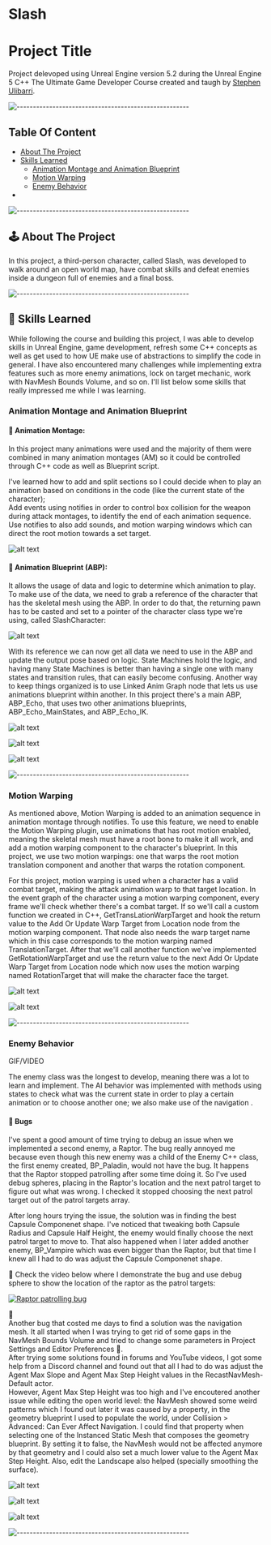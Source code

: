 # Slash

# Project Title

Project delevoped using Unreal Engine version 5.2 during the Unreal Engine 5 C++ The Ultimate Game Developer Course created and taugh by [Stephen Ulibarri](https://www.udemy.com/user/stephen-ulibarri-3/).

![-----------------------------------------------------](https://raw.githubusercontent.com/andreasbm/readme/master/assets/lines/rainbow.png)

## Table Of Content

- [About The Project](#about-the-project)
- [Skills Learned](#skills-learned)
  - [Animation Montage and Animation Blueprint](#animation-montage-and-animation-blueprint)
  - [Motion Warping](#motion-warping)
  - [Enemy Behavior](enemy-behavior)
- []()

![-----------------------------------------------------](https://raw.githubusercontent.com/andreasbm/readme/master/assets/lines/rainbow.png)

## 🕹️ About The Project

In this project, a third-person character, called Slash, was developed to walk around an open world map, have combat skills and defeat enemies inside a dungeon full of enemies and a final boss.

![-----------------------------------------------------](https://raw.githubusercontent.com/andreasbm/readme/master/assets/lines/rainbow.png)

## 🎯 Skills Learned

While following the course and building this project, I was able to develop skills in Unreal Engine, game development, refresh some C++ concepts as well as get used to how UE make use of abstractions to simplify the code in general.
I have also encountered many challenges while implementing extra features such as more enemy animations, lock on target mechanic, work with NavMesh Bounds Volume, and so on. I'll list below some skills that really impressed me while I was learning.

### Animation Montage and Animation Blueprint

#### 🧩 Animation Montage:

In this project many animations were used and the majority of them were combined in many animation montages (AM) so it could be controlled through C++ code as well as Blueprint script.

I've learned how to add and split sections so I could decide when to play an animation based on conditions in the code (like the current state of the character);  
Add events using notifies in order to control box collision for the weapon during attack montages, to identify the end of each animation sequence. Use notifies to also add sounds, and motion warping windows which can direct the root motion towards a set target.

![alt text](./Screenshots/rm-echo-attack.png)

#### 🧩 Animation Blueprint (ABP):

It allows the usage of data and logic to determine which animation to play. To make use of the data, we need to grab a reference of the character that has the skeletal mesh using the ABP. In order to do that, the returning pawn has to be casted and set to a pointer of the character class type we're using, called SlashCharacter:

![alt text](./Screenshots/anim-instance-cpp.png)

With its reference we can now get all data we need to use in the ABP and update the output pose based on logic. State Machines hold the logic, and having many State Machines is better than having a single one with many states and transition rules, that can easily become confusing. Another way to keep things organized is to use Linked Anim Graph node that lets us use animations blueprint within another. In this project there's a main ABP, ABP_Echo, that uses two other animations blueprints, ABP_Echo_MainStates, and ABP_Echo_IK.

![alt text](./Screenshots/abp-echo.png)

![alt text](./Screenshots/abp-echo-main-states.png)

![alt text](./Screenshots/abp-echo-ik.png)

![-----------------------------------------------------](https://raw.githubusercontent.com/andreasbm/readme/master/assets/lines/rainbow.png)

### Motion Warping

As mentioned above, Motion Warping is added to an animation sequence in animation montage through notifies. To use this feature, we need to enable the Motion Warping plugin, use animations that has root motion enabled, meaning the skeletal mesh must have a root bone to make it all work, and add a motion warping component to the character's blueprint. In this project, we use two motion warpings: one that warps the root motion translation component and another that warps the rotation component.

For this project, motion warping is used when a character has a valid combat target, making the attack animation warp to that target location. In the event graph of the character using a motion warping component, every frame we'll check whether there's a combat target. If so we'll call a custom function we created in C++, GetTransLationWarpTarget and hook the return value to the Add Or Update Warp Target from Location node from the motion warping component. That node also needs the warp target name which in this case corresponds to the motion warping named TranslationTarget. After that we'll call another function we've implemented GetRotationWarpTarget and use the return value to the next Add Or Update Warp Target from Location node which now uses the motion warping named RotationTarget that will make the character face the target.

![alt text](./Screenshots/motion-warping-bp.png)

![alt text](./Screenshots/motion-warping-cpp.png)

![-----------------------------------------------------](https://raw.githubusercontent.com/andreasbm/readme/master/assets/lines/rainbow.png)

### Enemy Behavior

GIF/VIDEO

The enemy class was the longest to develop, meaning there was a lot to learn and implement. The AI behavior was implemented with methods using states to check what was the current state in order to play a certain animation or to choose another one; we also make use of the navigation .


#### 🐞 Bugs  

I've spent a good amount of time trying to debug an issue when we implemented a second enemy, a Raptor. The bug really annoyed me because even though this new enemy was a child of the Enemy C++ class, the first enemy created, BP_Paladin, would not have the bug.
It happens that the Raptor stopped patrolling after some time doing it. So I've used debug spheres, placing in the Raptor's location and the next patrol target to figure out what was wrong. I checked it stopped choosing the next patrol target out of the patrol targets array.

After long hours trying the issue, the solution was in finding the best Capsule Componenet shape. I've noticed that tweaking both Capsule Radius and Capsule Half Height, the enemy would finally choose the next patrol target to move to. That also happened when I later added another enemy, BP_Vampire which was even bigger than the Raptor, but that time I knew all I had to do was adjust the Capsule Componenet shape.

🎥 Check the video below where I demonstrate the bug and use debug sphere to show the location of the raptor as the patrol targets:  

[![Raptor patrolling bug](https://img.youtube.com/vi/bsPqVMfWcHY/0.jpg)](https://www.youtube.com/watch?v=bsPqVMfWcHY)  


🐞  
Another bug that costed me days to find a solution was the navigation mesh. It all started when I was trying to get rid of some gaps in the NavMesh Bounds Volume and tried to change some parameters in Project Settings and Editor Preferences 🥲.  
After trying some solutions found in forums and YouTube videos, I got some help from a Discord channel and found out that all I had to do was adjust the Agent Max Slope and Agent Max Step Height values in the RecastNavMesh-Default actor.  
However, Agent Max Step Height was too high and I've encoutered another issue while editing the open world level: the NavMesh showed some weird patterns which I found out later it was caused by a property, in the geometry blueprint I used to populate the world, under Collision > Advanced: Can Ever Affect Navigation. I could find that property when selecting one of the Instanced Static Mesh that composes the geometry blueprint. By setting it to false, the NavMesh would not be affected anymore by that geometry and I could also set a much lower value to the Agent Max Step Height. Also, edit the Landscape also helped (specially smoothing the surface).

![alt text](./Screenshots/nav-mesh-gaps.png)  

![alt text](./Screenshots/nav-mesh-weird-pattern.png)  

![alt text](./Screenshots/nav-mesh.png)  


![-----------------------------------------------------](https://raw.githubusercontent.com/andreasbm/readme/master/assets/lines/rainbow.png)
